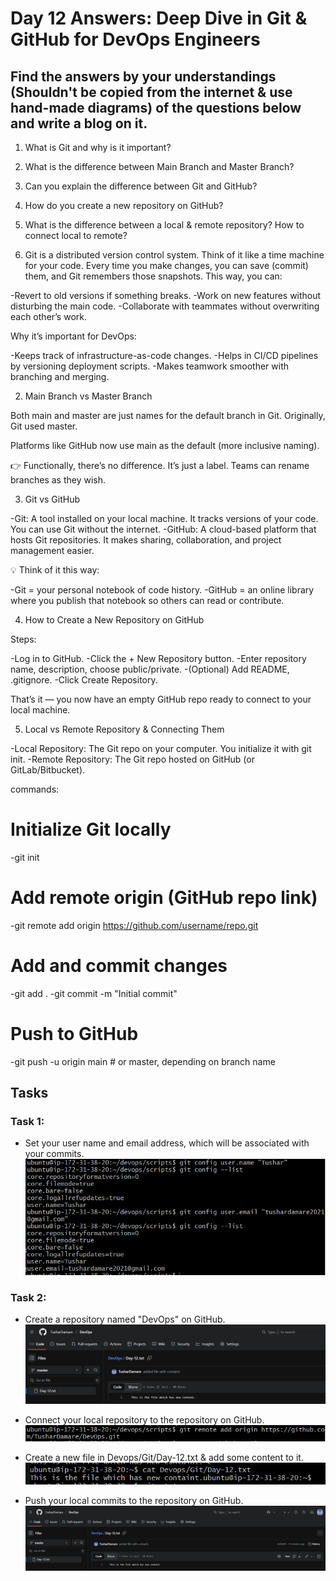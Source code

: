 # Day 12 Answers: Deep Dive in Git & GitHub for DevOps Engineers

## Find the answers by your understandings (Shouldn't be copied from the internet & use hand-made diagrams) of the questions below and write a blog on it.

1. What is Git and why is it important?
2. What is the difference between Main Branch and Master Branch?
3. Can you explain the difference between Git and GitHub?
4. How do you create a new repository on GitHub?
5. What is the difference between a local & remote repository? How to connect local to remote?


1. Git is a distributed version control system. Think of it like a time machine for your code. Every time you make changes, you can save (commit) them, and Git remembers those snapshots. This way, you can:

-Revert to old versions if something breaks.
-Work on new features without disturbing the main code.
-Collaborate with teammates without overwriting each other’s work.

Why it’s important for DevOps:

-Keeps track of infrastructure-as-code changes.
-Helps in CI/CD pipelines by versioning deployment scripts.
-Makes teamwork smoother with branching and merging.


2. Main Branch vs Master Branch

Both main and master are just names for the default branch in Git.
Originally, Git used master.

Platforms like GitHub now use main as the default (more inclusive naming).

👉 Functionally, there’s no difference. It’s just a label. Teams can rename branches as they wish.


3. Git vs GitHub

-Git: A tool installed on your local machine. It tracks versions of your code. You can use Git without the internet.
-GitHub: A cloud-based platform that hosts Git repositories. It makes sharing, collaboration, and project management easier.

💡 Think of it this way:

-Git = your personal notebook of code history.
-GitHub = an online library where you publish that notebook so others can read or contribute.

4. How to Create a New Repository on GitHub

Steps:

-Log in to GitHub.
-Click the + New Repository button.
-Enter repository name, description, choose public/private.
-(Optional) Add README, .gitignore.
-Click Create Repository.

That’s it — you now have an empty GitHub repo ready to connect to your local machine.


5. Local vs Remote Repository & Connecting Them

-Local Repository: The Git repo on your computer. You initialize it with git init.
-Remote Repository: The Git repo hosted on GitHub (or GitLab/Bitbucket).

commands:
# Initialize Git locally
-git init
# Add remote origin (GitHub repo link)
-git remote add origin https://github.com/username/repo.git
# Add and commit changes
-git add .
-git commit -m "Initial commit"
# Push to GitHub
-git push -u origin main # or master, depending on branch name



## Tasks

### Task 1:
- Set your user name and email address, which will be associated with your commits.
![image](Images/1.png)


### Task 2:

- Create a repository named "DevOps" on GitHub.
![image](Images/2.png)


- Connect your local repository to the repository on GitHub.
![image](Images/3.png)


- Create a new file in Devops/Git/Day-12.txt & add some content to it.
![image](Images/4.png)


- Push your local commits to the repository on GitHub.
![image](Images/5.png)









